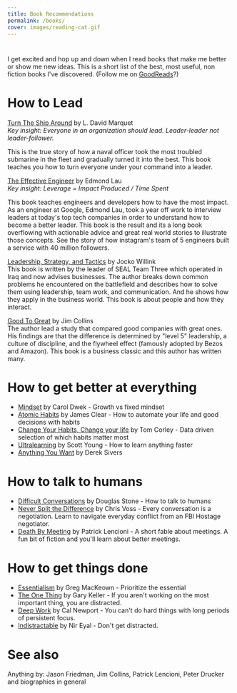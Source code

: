 ```yaml
---
title: Book Recommendations
permalink: /books/
cover: images/reading-cat.gif
---
```


# 

I get excited and hop up and down when I read books that make me better or show
me new ideas.  This is a short list of the best, most useful, non fiction books
I've discovered.  (Follow me on [GoodReads](https://www.goodreads.com/user/show/46583588-eric-johnson)?)

# How to Lead
[Turn The Ship Around][L1] by L. David Marquet<br>
*Key insight: Everyone in an organization should lead.  Leader-leader not leader-follower.*

This is the true story of how a naval officer took the most troubled
submarine in the fleet and gradually turned it into the best. This book teaches
you how to turn everyone under your command into a leader. 

[The Effective Engineer][L2] by Edmond Lau<br>
*Key insight: Leverage = Impact Produced / Time Spent*

This book teaches engineers and developers how to have the most impact.  As an
engineer at Google, Edmond Lau, took a year off work to interview leaders at
today's top tech companies in order to understand how to become a better
leader.  This book is the result and its a long book overflowing with
actionable advice and great real world stories to illustrate those concepts.
See the story of how instagram's team of 5 engineers built a service with 40
million followers.

[Leadership, Strategy, and Tactics][L3] by Jocko Willink<br>
This book is written by the leader of SEAL Team Three which operated in Iraq
and now advises businesses.  The author breaks down common problems he
encountered on the battlefield and describes how to solve them using leadership,
team work, and communication. And he shows how they apply in the business
world.  This book is about people and how they interact.

[Good To Great][L4] by Jim Collins<br>
The author lead a study that compared good companies with great ones.  His
findings are that the difference is determined by "level 5" leadership, a
culture of discipline, and the flywheel effect (famously adopted by Bezos and
Amazon). This book is a business classic and this author has written many.  

# How to get better at everything
- [Mindset][B1] by Carol Dwek - Growth vs fixed mindset
- [Atomic Habits][B2] by James Clear - How to automate your life and good decisions with habits
- [Change Your Habits, Change your life][B3] by Tom Corley - Data driven selection of which habits matter most
- [Ultralearning][B4] by Scott Young - How to learn anything faster
- [Anything You Want][B5] by Derek Sivers

# How to talk to humans
- [Difficult Conversations][T1] by Douglas Stone - How to talk to humans
- [Never Split the Difference][T2] by Chris Voss - Every conversation is a negotiation.  Learn to navigate everyday conflict from an FBI Hostage negotiator.
- [Death By Meeting][T3] by Patrick Lencioni - A short fable about meetings.  A fun bit of fiction and you'll learn about better meetings.

# How to get things done
- [Essentialism][P0] by Greg MacKeown - Prioritize the essential
- [The One Thing][P1] by Gary Keller - If you aren't working on the most important thing, you are distracted.
- [Deep Work][P2] by Cal Newport - You can't do hard things with long periods of persistent focus.
- [Indistractable][P3] by Nir Eyal - Don't get distracted.

# See also 
Anything by: Jason Friedman, Jim Collins, Patrick Lencioni, Peter Drucker and biographies in general

[L1]: https://www.amazon.com/Turn-Ship-Around-Turning-Followers/dp/1591846404
[L2]: https://www.amazon.com/Effective-Engineer-Engineering-Disproportionate-Meaningful/dp/0996128107
[L3]: https://www.amazon.com/Leadership-Strategy-and-Tactics-audiobook/dp/B07THC92JS
[L4]: https://www.amazon.com/Good-Great-Some-Companies-Others/dp/0066620996

[B1]: https://www.amazon.com/Mindset-Psychology-Carol-S-Dweck/dp/0345472322
[B2]: https://www.amazon.com/Atomic-Habits-Proven-Build-Break/dp/0735211299
[B3]: https://www.amazon.com/Change-Your-Habits-Life-Millionaires/dp/1635050049
[B4]: https://www.amazon.com/Ultralearning-Scott-Young-audiobook/dp/B07ST3Z1Q6
[B5]: https://www.amazon.com/Anything-You-Want-Lessons-Entrepreneur/dp/1591848261

[T1]: https://www.amazon.com/Difficult-Conversations-Discuss-What-Matters/dp/0143118447
[T2]: https://www.amazon.com/Never-Split-Difference-audiobook/dp/B01COR1GM2
[T3]: https://www.amazon.com/Death-Meeting-Leadership-Solving-Business/dp/0787968056

[P0]: https://www.amazon.com/Essentialism-Greg-McKeown-audiobook/dp/B00IWYP5NI
[P1]: https://www.amazon.com/ONE-Thing-Surprisingly-Extraordinary-Results/dp/1885167776
[P2]: https://www.amazon.com/Deep-Work-Cal-Newport-audiobook/dp/B0189PVAWY
[P3]: https://www.amazon.com/Indistractable-Nir-Eyal-Julie-Li-audiobook/dp/B07SV4V6ZK
